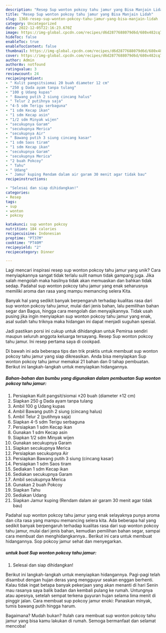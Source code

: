 ```yaml
---
description: "Resep Sup wonton pokcoy tahu jamur yang Bisa Manjain Lidah"
title: "Resep Sup wonton pokcoy tahu jamur yang Bisa Manjain Lidah"
slug: 1368-resep-sup-wonton-pokcoy-tahu-jamur-yang-bisa-manjain-lidah
category: Uncategorized
date: 2022-12-05T22:16:23.670Z
image: https://img-global.cpcdn.com/recipes/d6d2877688079d6d/680x482cq70/sup-wonton-pokcoy-tahu-jamur-foto-resep-utama.jpg
hideToc: false
enableToc: true
enableTocContent: false
thumbnail: https://img-global.cpcdn.com/recipes/d6d2877688079d6d/680x482cq70/sup-wonton-pokcoy-tahu-jamur-foto-resep-utama.jpg
cover: https://img-global.cpcdn.com/recipes/d6d2877688079d6d/680x482cq70/sup-wonton-pokcoy-tahu-jamur-foto-resep-utama.jpg
author: Admin
authorAv: notfound
ratingvalue: 3
reviewcount: 24
recipeingredient:
- " Kulit pangsitsiomai 20 buah diameter 12 cm"
- "250 g Dada ayam tanpa tulang"
- "100 g Udang kupas"
- " Bawang putih 2 siung cincang halus"
- " Telur 2 putihnya saja"
- "4-5 sdm Terigu serbaguna"
- "1 sdm Kecap ikan"
- "1 sdm Kecap asin"
- "1/2 sdm Minyak wijen"
- "secukupnya Garam"
- "secukupnya Merica"
- "secukupnya Air"
- " Bawang putih 3 siung cincang kasar"
- "1 sdm Saos tiram"
- "1 sdm Kecap ikan"
- "secukupnya Garam"
- "secukupnya Merica"
- "2 buah Pokcoy"
- " Tahu"
- " Udang"
- " Jamur kuping Rendam dalam air garam 30 menit agar tidak bau"
recipeinstructions:

- "Selesai dan siap dihidangkan!"
categories:
- Resep
tags:
- sup
- wonton
- pokcoy

katakunci: sup wonton pokcoy 
nutrition: 184 calories
recipecuisine: Indonesian
preptime: "PT37M"
cooktime: "PT40M"
recipeyield: "2"
recipecategory: Dinner

---
```





Lagi mencari inspirasi resep sup wonton pokcoy tahu jamur yang unik? Cara menyiapkannya sangat tidak terlalu sulit namun tidak gampang juga. Jika salah mengolah maka hasilnya tidak akan memuaskan dan bahkan tidak sedap. Padahal sup wonton pokcoy tahu jamur yang enak seharusnya memiliki aroma dan rasa yang mampu memancing selera Kita.





Banyak hal yang sedikit banyak berpengaruh terhadap kualitas rasa dari sup wonton pokcoy tahu jamur, mulai dari jenis bahan, lalu pemilihan bahan segar dan Bagus, hingga cara mengolah dan menyajikannya. Tidak usah pusing jika ingin menyiapkan sup wonton pokcoy tahu jamur yang enak,      asal sudah tahu triknya maka hidangan ini dapat menjadi suguhan spesial.














Jadi pastikan porsi ini cukup untuk dihidangkan untuk Pemirsa sendiri maupun seluruh anggota keluarga tersayang. Resep Sup wonton pokcoy tahu jamur. Ini resep pertama saya di cookpad.






Di bawah ini ada beberapa tips dan trik praktis untuk membuat sup wonton pokcoy tahu jamur yang siap dikreasikan. Anda bisa menyiapkan Sup wonton pokcoy tahu jamur memakai 21 bahan dan 0 tahap pembuatan. Berikut ini langkah-langkah untuk menyiapkan hidangannya.

<!--inarticleads1-->

##### Bahan-bahan dan bumbu yang digunakan dalam pembuatan Sup wonton pokcoy tahu jamur:

1. Persiapkan  Kulit pangsit/siomai ±20 buah (diameter ±12 cm)
1. Siapkan 250 g Dada ayam tanpa tulang
1. Ambil 100 g Udang kupas
1. Ambil  Bawang putih 2 siung (cincang halus)
1. Ambil  Telur 2 (putihnya saja)
1. Siapkan 4-5 sdm Terigu serbaguna
1. Persiapkan 1 sdm Kecap ikan
1. Gunakan 1 sdm Kecap asin
1. Siapkan 1/2 sdm Minyak wijen
1. Gunakan secukupnya Garam
1. Siapkan secukupnya Merica
1. Persiapkan secukupnya Air
1. Persiapkan  Bawang putih 3 siung (cincang kasar)
1. Persiapkan 1 sdm Saos tiram
1. Sediakan 1 sdm Kecap ikan
1. Sediakan secukupnya Garam
1. Ambil secukupnya Merica
1. Gunakan 2 buah Pokcoy
1. Siapkan  Tahu
1. Sediakan  Udang
1. Siapkan  Jamur kuping (Rendam dalam air garam 30 menit agar tidak bau)


Padahal sup wonton pokcoy tahu jamur yang enak selayaknya punya aroma dan cita rasa yang mampu memancing selera kita. Ada beberapa hal yang sedikit banyak berpengaruh terhadap kualitas rasa dari sup wonton pokcoy tahu jamur, mulai dari jenis bahan, kemudian pemilihan bahan segar, sampai cara membuat dan menghidangkannya.. Berikut ini cara untuk membuat hidangannya. Sop pokcoy jamur sehat dan menyegarkan. 

<!--inarticleads2-->

#####  untuk buat Sup wonton pokcoy tahu jamur:


1. Selesai dan siap dihidangkan!

Berikut ini langkah-langkah untuk menyiapkan hidangannya. Pagi-pagi telah disambut dengan hujan deras yang mengguyur seakan enggan berhenti. Kalau tidak ingat betapa banyak pekerjaan yang akan menanti di hari Senin mau rasanya saya balik badan dan kembali pulang ke rumah. Untungnya atau apesnya, setelah sempat terkena guyuran hujan selama lima menit di pinggir jalan. Cara membuat sup pokcoy jamur enoki: Panaskan minyak, tumis bawang putih hingga harum. 

Bagaimana? Mudah bukan? Itulah cara membuat sup wonton pokcoy tahu jamur yang bisa kamu lakukan di rumah. Semoga bermanfaat dan selamat mencoba!
